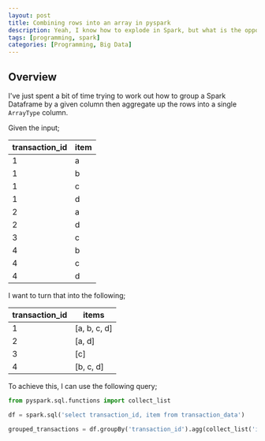 ```yaml
---
layout: post
title: Combining rows into an array in pyspark
description: Yeah, I know how to explode in Spark, but what is the opposite and how do I do it? HINT (collect_list)
tags: [programming, spark]
categories: [Programming, Big Data]
---
```


## Overview

I've just spent a bit of time trying to work out how to group a Spark Dataframe by a given column then aggregate up the rows into a single `ArrayType` column.

Given the input;

| transaction_id | item |
| -------------- | ---- |
| 1              | a    |
| 1              | b    |
| 1              | c    |
| 1              | d    |
| 2              | a    |
| 2              | d    |
| 3              | c    |
| 4              | b    |
| 4              | c    |
| 4              | d    |

I want to turn that into the following;

| transaction_id | items        |
| -------------- | ------------ |
| 1              | [a, b, c, d] |
| 2              | [a, d]       |
| 3              | [c]          |
| 4              | [b, c, d]    |

To achieve this, I can use the following query;

```python
from pyspark.sql.functions import collect_list

df = spark.sql('select transaction_id, item from transaction_data')

grouped_transactions = df.groupBy('transaction_id').agg(collect_list('item').alias('items'))
```